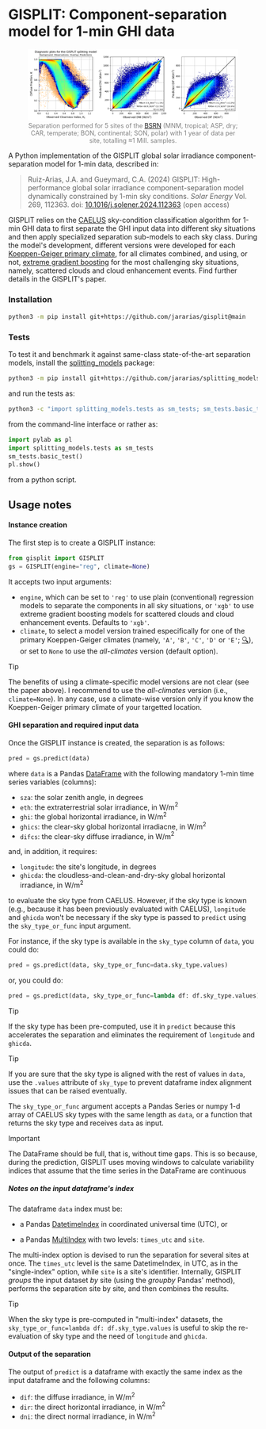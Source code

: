 # GISPLIT: Component-separation model for 1-min GHI data

<p align="center">
<figure>
    <img src="assets/gisplit_diag.png" alt="GISPLIT diagnostics">
    <figcaption style="color:gray;font-size:90%" align="center">Separation performed for 5 sites of the <a href="https://bsrn.awi.de">BSRN</a> (MNM, tropical; ASP, dry; CAR, temperate; BON, continental; SON, polar) with 1 year of data per site, totalling &asymp;1 Mill. samples.</figcaption>
</figure>
</p>

A Python implementation of the GISPLIT global solar irradiance component-separation model for 1-min data, described in:

>Ruiz-Arias, J.A. and Gueymard, C.A. (2024) GISPLIT: High-performance global solar irradiance component-separation model dynamically constrained by 1-min sky conditions. _Solar Energy_ Vol. 269, 112363. doi: [10.1016/j.solener.2024.112363](https://doi.org/10.1016/j.solener.2024.112363) (open access)

GISPLIT relies on the [CAELUS](https://github.com/jararias/caelus) sky-condition classification algorithm for 1-min GHI data to first separate the GHI input data into different sky situations and then apply specialized separation sub-models to each sky class. During the model's development, different versions were developed for each [Koeppen-Geiger primary climate](https://en.wikipedia.org/wiki/K%C3%B6ppen_climate_classification), for all climates combined, and using, or not, [extreme gradient boosting](https://xgboost.readthedocs.io/en/stable/) for the most challenging sky situations, namely, scattered clouds and cloud enhancement events. Find further details in the GISPLIT's paper.

### Installation

```sh
python3 -m pip install git+https://github.com/jararias/gisplit@main
```

### Tests

To test it and benchmark it against same-class state-of-the-art separation models, install the [splitting_models](https://github.com/jararias/splitting_models) package:

```sh
python3 -m pip install git+https://github.com/jararias/splitting_models@main
```

and run the tests as:

```sh
python3 -c "import splitting_models.tests as sm_tests; sm_tests.basic_test()"
```

from the command-line interface or rather as:

```python
import pylab as pl
import splitting_models.tests as sm_tests
sm_tests.basic_test()
pl.show()
```

from a python script.

## Usage notes

#### Instance creation

The first step is to create a GISPLIT instance:

```python
from gisplit import GISPLIT
gs = GISPLIT(engine="reg", climate=None)
```

It accepts two input arguments:

- `engine`, which can be set to `'reg'` to use plain (conventional) regression models to separate the components in all sky situations, or `'xgb'` to use extreme gradient boosting models for scattered clouds and cloud enhancement events. Defaults to `'xgb'`.
- `climate`, to select a model version trained especifically for one of the primary Koeppen-Geiger climates (namely, `'A'`, `'B'`, `'C'`, `'D'` or `'E'`; [:mag:](https://en.wikipedia.org/wiki/K%C3%B6ppen_climate_classification)), or set to `None` to use the _all-climates_ version (default option).

> [!TIP]
> The benefits of using a climate-specific model versions are not clear (see the paper above). I recommend to use the _all-climates_ version (i.e., `climate=None`). In any case, use a climate-wise version only if you know the Koeppen-Geiger primary climate of your targetted location.

#### GHI separation and required input data

Once the GISPLIT instance is created, the separation is as follows:

```python
pred = gs.predict(data)
```

where `data` is a Pandas [DataFrame](https://pandas.pydata.org/docs/reference/api/pandas.DataFrame.html) with the following mandatory 1-min time series variables (columns):

- `sza`: the solar zenith angle, in degrees
- `eth`: the extraterrestrial solar irradiance, in W/m$`^2`$
- `ghi`: the global horizontal irradiance, in W/m$`^2`$
- `ghics`: the clear-sky global horizontal irradiacne, in W/m$`^2`$
- `difcs`: the clear-sky diffuse irradiance, in W/m$`^2`$

and, in addition, it requires:

- `longitude`: the site's longitude, in degrees
- `ghicda`: the cloudless-and-clean-and-dry-sky global horizontal irradiance, in W/m$`^2`$

to evaluate the sky type from CAELUS. However, if the sky type is known (e.g., because it has been previously evaluated with CAELUS), `longitude` and `ghicda` won't be necessary if the sky type is passed to `predict` using the `sky_type_or_func` input argument.

For instance, if the sky type is available in the `sky_type` column of `data`, you could do:

```python
pred = gs.predict(data, sky_type_or_func=data.sky_type.values)
```

or, you could do:

```python
pred = gs.predict(data, sky_type_or_func=lambda df: df.sky_type.values)
```

> [!TIP]
> If the sky type has been pre-computed, use it in `predict` because this accelerates the separation and eliminates the requirement of `longitude` and `ghicda`.

> [!TIP]
> If you are sure that the sky type is aligned with the rest of values in `data`, use the `.values` attribute of `sky_type` to prevent dataframe index alignment issues that can be raised eventually.

The `sky_type_or_func` argument accepts a Pandas Series or numpy 1-d array of CAELUS sky types with the same length as `data`, or a function that returns the sky type and receives `data` as input. 

> [!IMPORTANT]
> The DataFrame should be full, that is, without time gaps. This is so because, during the prediction, GISPLIT
uses moving windows to calculate variability indices that assume that the time series in the DataFrame are continuous

##### Notes on the input dataframe's index

The dataframe `data` index must be:

- a Pandas [DatetimeIndex](https://pandas.pydata.org/docs/reference/api/pandas.DatetimeIndex.html) in coordinated universal time (UTC), or

- a Pandas [MultiIndex](https://pandas.pydata.org/docs/reference/api/pandas.MultiIndex.html) with two levels: `times_utc` and `site`.

The multi-index option is devised to run the separation for several sites at once. The `times_utc` level is the same DatetimeIndex, in UTC, as in the "single-index" option, while `site` is a site's identifier. Internally, GISPLIT _groups_ the input dataset _by_ site (using the _groupby_ Pandas' method), performs the separation site by site, and then combines the results.

> [!TIP]
> When the sky type is pre-computed in "multi-index" datasets, the `sky_type_or_func=lambda df: df.sky_type.values` is useful to skip the re-evaluation of sky type and the need of `longitude` and `ghicda`.

#### Output of the separation

The output of `predict` is a dataframe with exactly the same index as the input dataframe and the following columns:

- `dif`: the diffuse irradiance, in W/m$`^2`$
- `dir`: the direct horizontal irradiance, in W/m$`^2`$
- `dni`: the direct normal irradiance, in W/m$`^2`$

